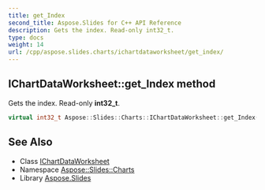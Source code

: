 ```yaml
---
title: get_Index
second_title: Aspose.Slides for C++ API Reference
description: Gets the index. Read-only int32_t.
type: docs
weight: 14
url: /cpp/aspose.slides.charts/ichartdataworksheet/get_index/
---
```

## IChartDataWorksheet::get_Index method


Gets the index. Read-only **int32_t**.

```cpp
virtual int32_t Aspose::Slides::Charts::IChartDataWorksheet::get_Index()=0
```

## See Also

* Class [IChartDataWorksheet](../)
* Namespace [Aspose::Slides::Charts](../../)
* Library [Aspose.Slides](../../../)
